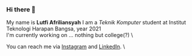 ### Hi there 👋

My name is **Lutfi Afriliansyah**
I am a *Teknik Komputer* student at Institut Teknologi Harapan Bangsa, year 2021 \
I'm currently working on ... nothing but college(?) \

You can reach me via [Instagram](https://www.dicoding.com/) and [LinkedIn](https://www.linkedin.com/in/lutfi-afriliansyah/). \

<!--
**lutfiafriliansyah/lutfiafriliansyah** is a ✨ _special_ ✨ repository because its `README.md` (this file) appears on your GitHub profile.

Here are some ideas to get you started:

- 🔭 I’m currently working on ...
- 🌱 I’m currently learning ...
- 👯 I’m looking to collaborate on ...
- 🤔 I’m looking for help with ...
- 💬 Ask me about ...
- 📫 How to reach me: ...
- 😄 Pronouns: ...
- ⚡ Fun fact: ...
-->
